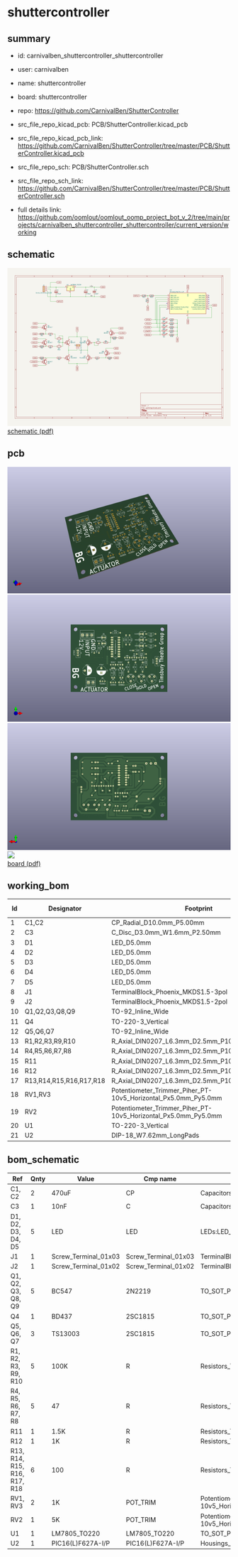 # shuttercontroller
 
## summary 
* id: carnivalben_shuttercontroller_shuttercontroller
* user: carnivalben
* name: shuttercontroller
* board: shuttercontroller
* repo: https://github.com/CarnivalBen/ShutterController
* src_file_repo_kicad_pcb: PCB/ShutterController.kicad_pcb
* src_file_repo_kicad_pcb_link: https://github.com/CarnivalBen/ShutterController/tree/master/PCB/ShutterController.kicad_pcb


* src_file_repo_sch: PCB/ShutterController.sch
* src_file_repo_sch_link: https://github.com/CarnivalBen/ShutterController/tree/master/PCB/ShutterController.sch
* full details link: https://github.com/oomlout/oomlout_oomp_project_bot_v_2/tree/main/projects/carnivalben_shuttercontroller_shuttercontroller/current_version/working  

## schematic  
![](working_schematic_600.png)  
[schematic (pdf)](working_schematic.pdf) 






















## pcb  
![](working_3d_600.png) 
![](working_3d_front_600.png)  
![](working_3d_back_600.png)  
![](working_600.png)  
[board (pdf)](working.pdf)  

## working_bom
| Id | Designator | Footprint | Quantity | Designation | Supplier and ref |  | None | 
| --- | --- | --- | --- | --- | --- | --- | --- | 
| 1 | C1,C2 | CP_Radial_D10.0mm_P5.00mm | 2 | 470uF |  |  | [''] | 
| 2 | C3 | C_Disc_D3.0mm_W1.6mm_P2.50mm | 1 | 10nF |  |  | [''] | 
| 3 | D1 | LED_D5.0mm | 1 | OPEN |  |  | [''] | 
| 4 | D2 | LED_D5.0mm | 1 | HOLD |  |  | [''] | 
| 5 | D3 | LED_D5.0mm | 1 | CLOSE |  |  | [''] | 
| 6 | D4 | LED_D5.0mm | 1 | LOWER |  |  | [''] | 
| 7 | D5 | LED_D5.0mm | 1 | RAISE |  |  | [''] | 
| 8 | J1 | TerminalBlock_Phoenix_MKDS1.5-3pol | 1 | Screw_Terminal_01x03 |  |  | [''] | 
| 9 | J2 | TerminalBlock_Phoenix_MKDS1.5-2pol | 1 | Screw_Terminal_01x02 |  |  | [''] | 
| 10 | Q1,Q2,Q3,Q8,Q9 | TO-92_Inline_Wide | 5 | BC547 |  |  | [''] | 
| 11 | Q4 | TO-220-3_Vertical | 1 | BD437 |  |  | [''] | 
| 12 | Q5,Q6,Q7 | TO-92_Inline_Wide | 3 | TS13003 |  |  | [''] | 
| 13 | R1,R2,R3,R9,R10 | R_Axial_DIN0207_L6.3mm_D2.5mm_P10.16mm_Horizontal | 5 | 100K |  |  | [''] | 
| 14 | R4,R5,R6,R7,R8 | R_Axial_DIN0207_L6.3mm_D2.5mm_P10.16mm_Horizontal | 5 | 47 |  |  | [''] | 
| 15 | R11 | R_Axial_DIN0207_L6.3mm_D2.5mm_P10.16mm_Horizontal | 1 | 1.5K |  |  | [''] | 
| 16 | R12 | R_Axial_DIN0207_L6.3mm_D2.5mm_P10.16mm_Horizontal | 1 | 1K |  |  | [''] | 
| 17 | R13,R14,R15,R16,R17,R18 | R_Axial_DIN0207_L6.3mm_D2.5mm_P10.16mm_Horizontal | 6 | 100 |  |  | [''] | 
| 18 | RV1,RV3 | Potentiometer_Trimmer_Piher_PT-10v5_Horizontal_Px5.0mm_Py5.0mm | 2 | 1K |  |  | [''] | 
| 19 | RV2 | Potentiometer_Trimmer_Piher_PT-10v5_Horizontal_Px5.0mm_Py5.0mm | 1 | 5K |  |  | [''] | 
| 20 | U1 | TO-220-3_Vertical | 1 | LM7805 |  |  | [''] | 
| 21 | U2 | DIP-18_W7.62mm_LongPads | 1 | PIC16(L)F627A-I/P |  |  | [''] | 


## bom_schematic
| Ref | Qnty | Value | Cmp name | Footprint | Description | Vendor | DNP | 
| --- | --- | --- | --- | --- | --- | --- | --- | 
| C1, C2 | 2 | 470uF | CP | Capacitors_THT:CP_Radial_D10.0mm_P5.00mm |  |  |  | 
| C3 | 1 | 10nF | C | Capacitors_THT:C_Disc_D3.0mm_W1.6mm_P2.50mm |  |  |  | 
| D1, D2, D3, D4, D5 | 5 | LED | LED | LEDs:LED_D5.0mm |  |  |  | 
| J1 | 1 | Screw_Terminal_01x03 | Screw_Terminal_01x03 | TerminalBlocks_Phoenix:TerminalBlock_Phoenix_MKDS1.5-3pol |  |  |  | 
| J2 | 1 | Screw_Terminal_01x02 | Screw_Terminal_01x02 | TerminalBlocks_Phoenix:TerminalBlock_Phoenix_MKDS1.5-2pol |  |  |  | 
| Q1, Q2, Q3, Q8, Q9 | 5 | BC547 | 2N2219 | TO_SOT_Packages_THT:TO-92_Inline_Wide |  |  |  | 
| Q4 | 1 | BD437 | 2SC1815 | TO_SOT_Packages_THT:TO-220-3_Vertical |  |  |  | 
| Q5, Q6, Q7 | 3 | TS13003 | 2SC1815 | TO_SOT_Packages_THT:TO-92_Inline_Wide |  |  |  | 
| R1, R2, R3, R9, R10 | 5 | 100K | R | Resistors_THT:R_Axial_DIN0207_L6.3mm_D2.5mm_P10.16mm_Horizontal |  |  |  | 
| R4, R5, R6, R7, R8 | 5 | 47 | R | Resistors_THT:R_Axial_DIN0207_L6.3mm_D2.5mm_P10.16mm_Horizontal |  |  |  | 
| R11 | 1 | 1.5K | R | Resistors_THT:R_Axial_DIN0207_L6.3mm_D2.5mm_P10.16mm_Horizontal |  |  |  | 
| R12 | 1 | 1K | R | Resistors_THT:R_Axial_DIN0207_L6.3mm_D2.5mm_P10.16mm_Horizontal |  |  |  | 
| R13, R14, R15, R16, R17, R18 | 6 | 100 | R | Resistors_THT:R_Axial_DIN0207_L6.3mm_D2.5mm_P10.16mm_Horizontal |  |  |  | 
| RV1, RV3 | 2 | 1K | POT_TRIM | Potentiometers:Potentiometer_Trimmer_Piher_PT-10v5_Horizontal_Px5.0mm_Py5.0mm |  |  |  | 
| RV2 | 1 | 5K | POT_TRIM | Potentiometers:Potentiometer_Trimmer_Piher_PT-10v5_Horizontal_Px5.0mm_Py5.0mm |  |  |  | 
| U1 | 1 | LM7805_TO220 | LM7805_TO220 | TO_SOT_Packages_THT:TO-220-3_Vertical |  |  |  | 
| U2 | 1 | PIC16(L)F627A-I/P | PIC16(L)F627A-I/P | Housings_DIP:DIP-18_W7.62mm_LongPads |  |  |  | 



